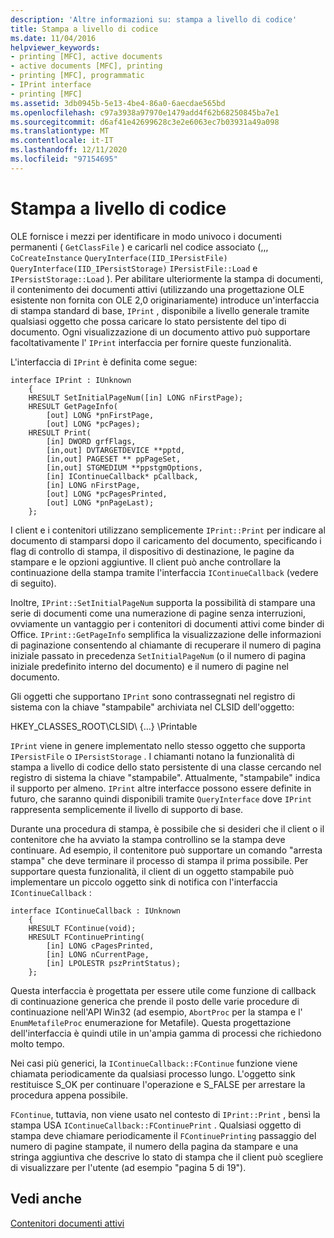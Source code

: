 ```yaml
---
description: 'Altre informazioni su: stampa a livello di codice'
title: Stampa a livello di codice
ms.date: 11/04/2016
helpviewer_keywords:
- printing [MFC], active documents
- active documents [MFC], printing
- printing [MFC], programmatic
- IPrint interface
- printing [MFC]
ms.assetid: 3db0945b-5e13-4be4-86a0-6aecdae565bd
ms.openlocfilehash: c97a3938a97970e1479add4f62b68250845ba7e1
ms.sourcegitcommit: d6af41e42699628c3e2e6063ec7b03931a49a098
ms.translationtype: MT
ms.contentlocale: it-IT
ms.lasthandoff: 12/11/2020
ms.locfileid: "97154695"
---
```

# <a name="programmatic-printing"></a>Stampa a livello di codice

OLE fornisce i mezzi per identificare in modo univoco i documenti permanenti ( `GetClassFile` ) e caricarli nel codice associato (,,, `CoCreateInstance` `QueryInterface(IID_IPersistFile)` `QueryInterface(IID_IPersistStorage)` `IPersistFile::Load` e `IPersistStorage::Load` ). Per abilitare ulteriormente la stampa di documenti, il contenimento dei documenti attivi (utilizzando una progettazione OLE esistente non fornita con OLE 2,0 originariamente) introduce un'interfaccia di stampa standard di base, `IPrint` , disponibile a livello generale tramite qualsiasi oggetto che possa caricare lo stato persistente del tipo di documento. Ogni visualizzazione di un documento attivo può supportare facoltativamente l' `IPrint` interfaccia per fornire queste funzionalità.

L'interfaccia di `IPrint` è definita come segue:

```
interface IPrint : IUnknown
    {
    HRESULT SetInitialPageNum([in] LONG nFirstPage);
    HRESULT GetPageInfo(
        [out] LONG *pnFirstPage,
        [out] LONG *pcPages);
    HRESULT Print(
        [in] DWORD grfFlags,
        [in,out] DVTARGETDEVICE **pptd,
        [in,out] PAGESET ** ppPageSet,
        [in,out] STGMEDIUM **ppstgmOptions,
        [in] IContinueCallback* pCallback,
        [in] LONG nFirstPage,
        [out] LONG *pcPagesPrinted,
        [out] LONG *pnPageLast);
    };
```

I client e i contenitori utilizzano semplicemente `IPrint::Print` per indicare al documento di stamparsi dopo il caricamento del documento, specificando i flag di controllo di stampa, il dispositivo di destinazione, le pagine da stampare e le opzioni aggiuntive. Il client può anche controllare la continuazione della stampa tramite l'interfaccia `IContinueCallback` (vedere di seguito).

Inoltre, `IPrint::SetInitialPageNum` supporta la possibilità di stampare una serie di documenti come una numerazione di pagine senza interruzioni, ovviamente un vantaggio per i contenitori di documenti attivi come binder di Office. `IPrint::GetPageInfo` semplifica la visualizzazione delle informazioni di paginazione consentendo al chiamante di recuperare il numero di pagina iniziale passato in precedenza `SetInitialPageNum` (o il numero di pagina iniziale predefinito interno del documento) e il numero di pagine nel documento.

Gli oggetti che supportano `IPrint` sono contrassegnati nel registro di sistema con la chiave "stampabile" archiviata nel CLSID dell'oggetto:

HKEY_CLASSES_ROOT\CLSID\\ {...} \Printable

`IPrint` viene in genere implementato nello stesso oggetto che supporta `IPersistFile` o `IPersistStorage` . I chiamanti notano la funzionalità di stampa a livello di codice dello stato persistente di una classe cercando nel registro di sistema la chiave "stampabile". Attualmente, "stampabile" indica il supporto per almeno. `IPrint` altre interfacce possono essere definite in futuro, che saranno quindi disponibili tramite `QueryInterface` dove `IPrint` rappresenta semplicemente il livello di supporto di base.

Durante una procedura di stampa, è possibile che si desideri che il client o il contenitore che ha avviato la stampa controllino se la stampa deve continuare. Ad esempio, il contenitore può supportare un comando "arresta stampa" che deve terminare il processo di stampa il prima possibile. Per supportare questa funzionalità, il client di un oggetto stampabile può implementare un piccolo oggetto sink di notifica con l'interfaccia `IContinueCallback` :

```
interface IContinueCallback : IUnknown
    {
    HRESULT FContinue(void);
    HRESULT FContinuePrinting(
        [in] LONG cPagesPrinted,
        [in] LONG nCurrentPage,
        [in] LPOLESTR pszPrintStatus);
    };
```

Questa interfaccia è progettata per essere utile come funzione di callback di continuazione generica che prende il posto delle varie procedure di continuazione nell'API Win32 (ad esempio, `AbortProc` per la stampa e l' `EnumMetafileProc` enumerazione for Metafile). Questa progettazione dell'interfaccia è quindi utile in un'ampia gamma di processi che richiedono molto tempo.

Nei casi più generici, la `IContinueCallback::FContinue` funzione viene chiamata periodicamente da qualsiasi processo lungo. L'oggetto sink restituisce S_OK per continuare l'operazione e S_FALSE per arrestare la procedura appena possibile.

`FContinue`, tuttavia, non viene usato nel contesto di `IPrint::Print` , bensì la stampa USA `IContinueCallback::FContinuePrint` . Qualsiasi oggetto di stampa deve chiamare periodicamente il `FContinuePrinting` passaggio del numero di pagine stampate, il numero della pagina da stampare e una stringa aggiuntiva che descrive lo stato di stampa che il client può scegliere di visualizzare per l'utente (ad esempio "pagina 5 di 19").

## <a name="see-also"></a>Vedi anche

[Contenitori documenti attivi](../mfc/active-document-containers.md)
